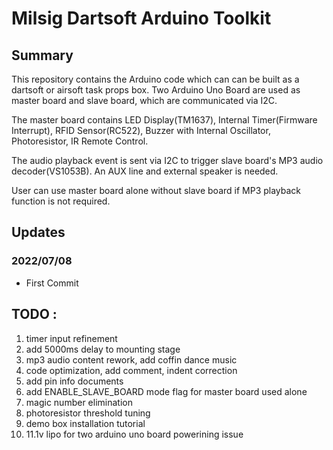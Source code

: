 # Milsig Dartsoft Arduino Toolkit

## Summary
This repository contains the Arduino code which can can be built as a dartsoft or airsoft task props box. Two Arduino Uno Board are used as master board and slave board,  which are communicated via I2C. 

The master board contains LED Display(TM1637), Internal Timer(Firmware Interrupt), RFID Sensor(RC522), Buzzer with Internal Oscillator, Photoresistor, IR Remote Control.

The audio playback event is sent via I2C to trigger slave board's MP3 audio decoder(VS1053B). An AUX line and external speaker is needed. 

User can use master board alone without slave board if MP3 playback function is not required.


## Updates 

### 2022/07/08
* First Commit


## TODO : 
1. timer input refinement
2. add 5000ms delay to mounting stage
3. mp3 audio content rework, add coffin dance music
4. code optimization, add comment, indent correction
5. add pin info documents
6. add ENABLE_SLAVE_BOARD mode flag for master board used alone
7. magic number elimination
8. photoresistor threshold tuning
9. demo box installation tutorial
10. 11.1v lipo for two arduino uno board powerining issue
